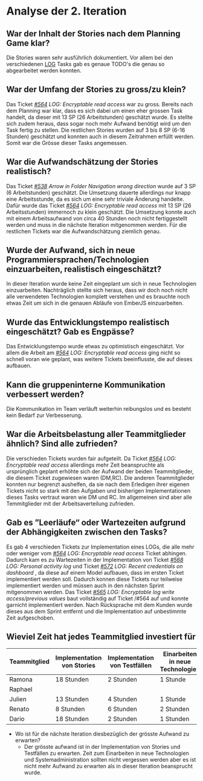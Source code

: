 # Analyse der 2. Iteration
## War der Inhalt der Stories nach dem Planning Game klar?
Die Stories waren sehr ausführlich dokumentiert. Vor allem bei den verschiedenen [LOG](https://github.com/puzzle-bbt/kon-cryptopus-access-log-history/blob/main/README.md#log-page-minimal-example) Tasks gab es genaue TODO's die genau so abgearbeitet werden konnten.
## War der Umfang der Stories zu gross/zu klein?
Das Ticket _[#564](https://github.com/puzzle/cryptopus/issues/564) LOG: Encryptable read access_ war zu gross. Bereits nach dem Planning war klar, dass es sich dabei um einen eher grossen Task handelt, da dieser mit 13 SP (26 Arbeitstunden) geschätzt wurde. Es stellte sich zudem heraus, dass sogar noch mehr Aufwand benötigt wird um den Task fertig zu stellen.
Die restlichen Stories wurden auf 3 bis 8 SP (6-16 Stunden) geschätzt und konnten auch in diesem Zeitrahmen erfüllt werden. Somit war die Grösse dieser Tasks angemessen.
## War die Aufwandschätzung der Stories realistisch?
Das Ticket _[#538](https://github.com/puzzle/cryptopus/issues/538) Arrow in Folder Navigation wrong direction_ wurde auf 3 SP (6 Arbeitstunden) geschätzt. Die Umsetzung dauerte allerdings nur knapp eine Arbeitsstunde, da es sich um eine sehr triviale Änderung handelte.
Dafür wurde das Ticket _[#564](https://github.com/puzzle/cryptopus/issues/564) LOG: Encryptable read access_ mit 13 SP (26 Arbeitsstunden)  immernoch zu klein geschätzt. Die Umsetzung konnte auch mit einem Arbeitsaufwand von circa 40 Stunden noch nicht fertiggestellt werden und muss in die nächste Iteration mitgenommen werden.
Für die restlichen Tickets war die Aufwandschätzung ziemlich genau.
## Wurde der Aufwand, sich in neue Programmiersprachen/Technologien einzuarbeiten, realistisch eingeschätzt?
In dieser Iteration wurde keine Zeit eingeplant um sich in neue Technologien einzuarbeiten. Nachträglich stellte sich heraus, dass wir doch noch nicht alle verwendeten Technologien komplett verstehen und es brauchte noch etwas Zeit um sich in die genauen Abläufe von EmberJS einzuarbeiten.
## Wurde das Entwicklungstempo realistisch eingeschätzt? Gab es Engpässe?
Das Entwicklungstempo wurde etwas zu optimistisch eingeschätzt. Vor allem die Arbeit am _[#564](https://github.com/puzzle/cryptopus/issues/564) LOG: Encryptable read access_ ging nicht so schnell voran wie geplant, was weitere Tickets beeinflusste, die auf dieses aufbauen.
## Kann die gruppeninterne Kommunikation verbessert werden?
Die Kommunikation im Team verläuft weiterhin reibungslos und es besteht kein Bedarf zur Verbesserung.
## War die Arbeitsbelastung aller Teammitglieder ähnlich? Sind alle zufrieden?
Die verschieden Tickets wurden fair aufgeteilt. Da Ticket _[#564](https://github.com/puzzle/cryptopus/issues/564) LOG: Encryptable read access_ allerdings mehr Zeit beanspruchte als ursprünglich geplant erhöhte sich der Aufwand der beiden Teammitglieder, die diesem Ticket zugewiesen waren (DM,RC). Die anderen Teammitglieder konnten nur begrenzt aushelfen, da sie nach dem Erledigen ihrer eigenen Tickets nicht so stark mit den Aufgaben und bisherigen Implementationen dieses Tasks vertraut waren wie 
DM und RC. Im allgemeinen sind aber alle Temmitglieder mit der Arbeitsaverteilung zufrieden.
## Gab es ”Leerläufe“ oder Wartezeiten aufgrund der Abhängigkeiten zwischen den Tasks?
Es gab 4 verschieden Tickets zur Implementation eines LOGs, die alle mehr oder weniger vom _[#564](https://github.com/puzzle/cryptopus/issues/564) LOG: Encryptable read access_ Ticket abhingen. Dadurch kam es zu Wartezeiten in der Implementation von Ticket _[#568](https://github.com/puzzle/cryptopus/issues/568) LOG: Personal activity log_ 
und Ticket _[#572](https://github.com/puzzle/cryptopus/issues/572) LOG: Recent credentials on dashboard_ , da diese auf einem Model aufbauen, dass im ersten Ticket implementiert werden soll. Dadurch konnen diese Tickets nur teilweise implementiert werden und müssen auch in den nächsten Sprint mitgenommen werden. Das Ticket _[#565](https://github.com/puzzle/cryptopus/issues/565) LOG: Encryptable log write access/previous values_ 
baut vollständig auf Ticket /#564 auf und konnte garnicht implementiert werden. Nach Rücksprache mit dem Kunden wurde dieses aus dem Sprint entfernt und die Implementation auf unbestimmte Zeit aufgeschoben.
## Wieviel Zeit hat jedes Teammitglied investiert für

Teammitglied| Implementation von Stories | Implementation von Testfällen | Einarbeiten in neue Technologien  | Systemadministration (Setup Cryptopus) |
|-----------|----------------------------|-------------------------------|-----------------------------------|----------------------|
|Ramona     | 18 Stunden                 | 2 Stunden                     |  1 Stunde                         | 1 Stunde             |
|Raphael    |                            |                               |                                   |                      |
|Julien     | 13 Stunden                 | 4 Stunden                     |  1 Stunde                         | 3 Stunden            |
|Renato     | 8 Stunden                  | 6 Stunden                     |  2 Stunden                        | 5 Stunden            |
|Dario      | 18 Stunden                 | 2 Stunden                     |  1 Stunden                        | 0 Stunden            |

  * Wo ist für die nächste Iteration diesbezüglich der grösste Aufwand zu erwarten? 
    * Der grösste aufwand ist in der Implementation von Stories und Testfällen zu erwarten. Zeit zum Einarbeiten in neue Technologien und Systemadministration sollten nicht vergessen werden aber es ist nicht mehr Aufwand zu erwarten als in dieser Iteration beansprucht wurde.
